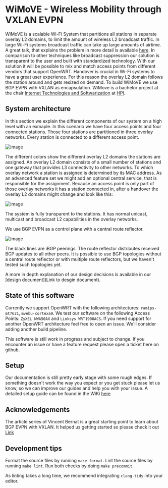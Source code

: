 
# WiMoVE - Wireless Mobility through VXLAN EVPN

WiMoVE is a scalable Wi-Fi System that partitions all stations in separate overlay L2 domains, to limit the amount of wireless L2 broadcast traffic. In large Wi-Fi systems broadcast traffic can take up large amounts of airtime. A great talk, that explains the problem in more detail is available [here](https://www.youtube.com/watch?v=v8y-r9JBhmw). In comparison to other techniques like broadcast suppression our solution is transparent to the user and built with standardized technology. With our solution it will be possible to mix and match access points from different vendors that support OpenWRT. Handover is crucial in Wi-Fi systems to have a great user experience. For this reason the overlay L2 domain follows the station around and gets resized on demand. To build WiMoVE we use BGP EVPN with VXLAN as encapsulation. WiMove is a bachelor project at the chair [Internet Technologies and Softwarization](https://hpi.de/forschung/fachgebiete/internet-technologien-und-softwarization.html) at [HPI](https://hpi.de/).

## System architecture


In this section we explain the different components of our system on a high level with an exmaple. In this scenario we have four access points and four connected stations. Those four stations are partitioned in three overlay networks. Every station is connected to a different access point.

![image](https://user-images.githubusercontent.com/39831045/225569469-2fa88c14-5986-4b31-88a9-e9cfd6b296c7.png)

The different colors show the different overlay L2 domains the stations are assigned. An overlay L2 domain consists of a small number of stations and one gateway that provides L3 connectivity to other networks. To which overlay network a station is assigned is determined by its MAC address. As an advanced feature set we might add an optional central service, that is responsible for the assignment. Because an access point is only part of those overlay networks it has a station connected in, after a handover the overlay L2 domains might change and look like this:

![image](https://user-images.githubusercontent.com/39831045/225570985-02461e31-d007-4d1d-9026-94506ebe685c.png)

The system is fully transparent to the stations. It has normal unicast, multicast and broadcast L2 capabilities in the overlay networks. 

We use BGP EVPN as a control plane with a central route reflector.

![image](https://user-images.githubusercontent.com/39831045/225573570-30b6a90d-f49c-442e-b887-f41cffadea9e.png)

The black lines are iBGP peerings. The route reflector distributes received BGP updates to all other peers. It is possible to use BGP topologies without a central route reflector or with multiple route reflectors, but we haven't tested such topologies yet.

A more in depth explanation of our design decisions is available in our [design document](Link to desgin document). 

## State of this software

Currently we support OpenWRT with the following architectures: `ramips-mt7621`, `mvebu-cortexa9`. We test our software on the following Access Points: `ZyXEL NWA50AX` and `Linksys WRT1900ACS`. If you need support for another OpenWRT architecture feel free to open an issue. We'll consider adding another build pipeline. 
 
This software is still work in progress and subject to change. If you encounter an issue or have a feature request please open a ticket here on github.

## Setup

Our documentation is still pretty early stage with some rough edges. If something doesn't work the way you expect or you get stuck please let us know, so we can improve our guides and help you with your issue. A detailed setup guide can be found in the WiKi [here](https://github.com/WiMoVE-OSS/WiMoVE/wiki/Setup)

## Acknowledgements

The article series of Vincent Bernat is a great starting point to learn about BGP EVPN with VXLAN. It helped us getting started so please check it out [Link](https://vincent.bernat.ch/en/blog/2017-vxlan-bgp-evpn)

## Development tips
Format the source files by running `make format`.
Lint the source files by running `make lint`.
Run both checks by doing `make precommit`.

As linting takes a long time, we recommend integrating `clang-tidy` into your editor.
